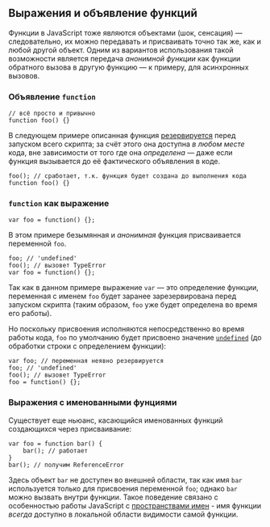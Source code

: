 ## Выражения и объявление функций

Функции в JavaScript тоже являются объектами (шок, сенсация) — следовательно, их можно передавать и присваивать точно так же, как и любой другой объект. Одним из вариантов использования такой возможности является передача *анонимной функции* как функции обратного вызова в другую функцию — к примеру, для асинхронных вызовов.

### Объявление `function`

    // всё просто и привычно
    function foo() {}

В следующем примере описанная функция [резервируется](#function.scopes) перед запуском всего скрипта; за счёт этого она доступна *в любом месте* кода, вне зависимости от того где она *определена* — даже если функция вызывается до её фактического объявления в коде.


    foo(); // сработает, т.к. функция будет создана до выполнения кода
    function foo() {}

### `function` как выражение

    var foo = function() {};

В этом примере безымянная и *анонимная* функция присваивается переменной `foo`.

    foo; // 'undefined'
    foo(); // вызовет TypeError
    var foo = function() {};

Так как в данном примере выражение `var` — это определение функции, переменная с именем `foo` будет заранее зарезервирована перед запуском скрипта (таким образом, `foo` уже будет определена во время его работы).

Но поскольку присвоения исполняются непосредственно во время работы кода, `foo` по умолчанию будет присвоено значение [`undefined`](#core.undefined) (до обработки строки с определением функции):

    var foo; // переменная неявно резервируется
    foo; // 'undefined'
    foo(); // вызовет TypeError
    foo = function() {};

### Выражения с именованными фунциями

Существует еще ньюанс, касающийся именованных функций создающихся через присваивание:

    var foo = function bar() {
        bar(); // работает
    }
    bar(); // получим ReferenceError

Здесь объект `bar` не доступен во внешней области, так как имя `bar` используется только для присвоения переменной `foo`; однако `bar` можно вызвать внутри функции. Такое поведение связано с особенностью работы JavaScript с [пространствами имен](#function.scopes) - имя функции *всегда* доступно в локальной области видимости самой функции.

